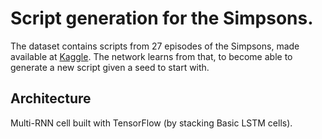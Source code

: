 # Script generation for the Simpsons.

The dataset contains scripts from 27 episodes of the Simpsons, made
available at
[Kaggle](https://www.kaggle.com/wcukierski/the-simpsons-by-the-data). The
network learns from that, to become able to generate a new script
given a seed to start with.

## Architecture
Multi-RNN cell built with TensorFlow (by stacking Basic LSTM cells). 

